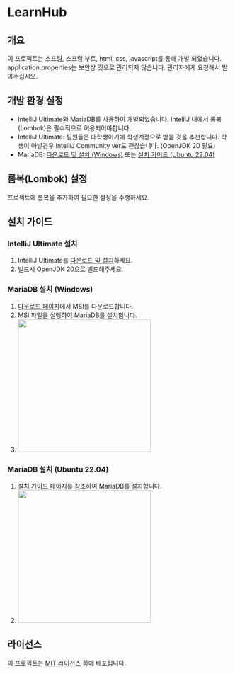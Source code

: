 # LearnHub

## 개요
이 프로젝트는 스프링, 스프링 부트, html, css, javascript를 통해 개발 되었습니다. application.properties는 보안상 깃으로 관리되지 않습니다. 관리자에게 요청해서 받아주십시오.

## 개발 환경 설정
- IntelliJ Ultimate와 MariaDB를 사용하여 개발되었습니다. IntelliJ 내에서 롬복(Lombok)은 필수적으로 허용되어야합니다.
- IntelliJ Ultimate: 팀원들은 대학생이기에 학생계정으로 받을 것을 추천합니다. 학생이 아닐경우 IntelliJ Community ver도 괜찮습니다. (OpenJDK 20 필요)
- MariaDB: [다운로드 및 설치 (Windows)](https://mariadb.org/download/?t=mariadb&o=true&p=mariadb&r=10.10.6&os=windows&cpu=x86_64&pkg=msi) 또는 [설치 가이드 (Ubuntu 22.04)](https://mariadb.org/download/?t=repo-config&d=22.04+%22jammy%22&v=10.11&r_m=blendbyte)

## 롬복(Lombok) 설정
프로젝트에 롬복을 추가하여 필요한 설정을 수행하세요.

## 설치 가이드
### IntelliJ Ultimate 설치
1. IntelliJ Ultimate를 [다운로드 및 설치](https://www.jetbrains.com/idea/download/)하세요.
2. 빌드시 OpenJDK 20으로 빌드해주세요.

### MariaDB 설치 (Windows)
1. [다운로드 페이지](https://mariadb.org/download/?t=mariadb&o=true&p=mariadb&r=10.10.6&os=windows&cpu=x86_64&pkg=msi)에서 MSI를 다운로드합니다.
2. MSI 파일을 실행하여 MariaDB를 설치합니다.
4. <img src="https://github.com/SunJiHoon/LearnHub/assets/46434398/f6d070ba-52a9-4378-b3cc-fbaa982995be" width="300">



### MariaDB 설치 (Ubuntu 22.04)
1. [설치 가이드 페이지](https://mariadb.org/download/?t=repo-config&d=22.04+%22jammy%22&v=10.11&r_m=blendbyte)를 참조하여 MariaDB를 설치합니다.
3. <img src="https://github.com/SunJiHoon/LearnHub/assets/46434398/949dfa1e-dd47-44c0-b115-98e93f0f945b" width="300">


## 라이선스
이 프로젝트는 [MIT 라이선스](LICENSE) 하에 배포됩니다.

